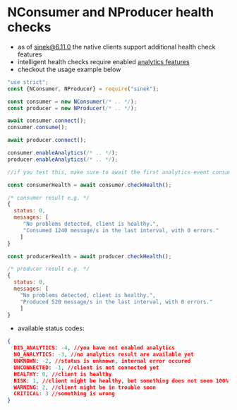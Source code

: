 # NConsumer and NProducer health checks

- as of sinek@6.11.0 the native clients support additional health check features
- intelligent health checks require enabled [analytics features](Analytics.md)
- checkout the usage example below

```javascript
"use strict";
const {NConsumer, NProducer} = require("sinek");

const consumer = new NConsumer(/* .. */);
const producer = new NProducer(/* .. */);

await consumer.connect();
consumer.consume();

await producer.connect();

consumer.enableAnalytics(/* .. */);
producer.enableAnalytics(/* .. */);

//if you test this, make sure to await the first analytics event consumer.once("analytics", () => {})

const consumerHealth = await consumer.checkHealth();

/* consumer result e.g. */
{
  status: 0,
  messages: [
     "No problems detected, client is healthy.",
     "Consumed 1240 message/s in the last interval, with 0 errors."
    ]
}

const producerHealth = await producer.checkHealth();

/* producer result e.g. */
{
  status: 0,
  messages: [
    "No problems detected, client is healthy.",
    "Produced 520 message/s in the last interval, with 0 errors."
    ]
}
```

- available status codes:

```json
{
  DIS_ANALYTICS: -4, //you have not enabled analytics
  NO_ANALYTICS: -3, //no analytics result are available yet
  UNKNOWN: -2, //status is unknown, internal error occured
  UNCONNECTED: -1, //client is not connected yet
  HEALTHY: 0, //client is healthy
  RISK: 1, //client might be healthy, but something does not seem 100% right
  WARNING: 2, //client might be in trouble soon
  CRITICAL: 3 //something is wrong
}
```
